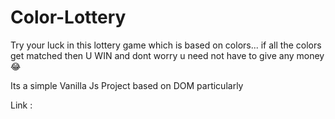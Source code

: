 # Color-Lottery

Try your luck in this lottery game which is based on colors...
if all the colors get matched then U WIN and dont worry u need not have to give any money😂

Its a simple Vanilla Js Project based on DOM particularly 

Link : 
